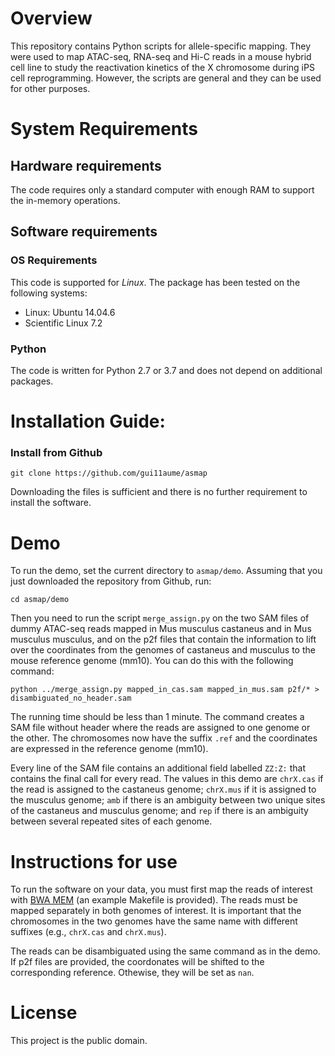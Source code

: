 # Overview
This repository contains Python scripts for allele-specific mapping. They were used
to map ATAC-seq, RNA-seq and Hi-C reads in a mouse hybrid cell line to
study the reactivation kinetics of the X chromosome during iPS cell reprogramming.
However, the scripts are general and they can be used for other purposes.

# System Requirements
## Hardware requirements
The code requires only a standard computer with enough RAM to support the in-memory operations.

## Software requirements
### OS Requirements
This code is supported for *Linux*. The package has been tested on the following systems:
+ Linux: Ubuntu 14.04.6
+ Scientific Linux 7.2

### Python
The code is written for Python 2.7 or 3.7 and does not depend on additional packages.

# Installation Guide:

### Install from Github
```
git clone https://github.com/gui11aume/asmap
```
Downloading the files is sufficient and there is no further requirement to install the
software.

# Demo
To run the demo, set the current directory to `asmap/demo`. Assuming that you just downloaded
the repository from Github, run:
```
cd asmap/demo
```

Then you need to run the script `merge_assign.py` on the two SAM files of dummy ATAC-seq reads
mapped in Mus musculus castaneus and in Mus musculus musculus, and on the p2f files that
contain the information to lift over the coordinates from the genomes of castaneus and musculus
to the mouse reference genome (mm10). You can do this with the following command:
```
python ../merge_assign.py mapped_in_cas.sam mapped_in_mus.sam p2f/* > disambiguated_no_header.sam
```

The running time should be less than 1 minute. The command creates a SAM file without header where
the reads are assigned to one genome or the other. The chromosomes now have the suffix `.ref` and
the coordinates are expressed in the reference genome (mm10).

Every line of the SAM file contains an additional field labelled `ZZ:Z:` that
contains the final call for every read. The values in this demo are `chrX.cas` if the read is
assigned to the castaneus genome; `chrX.mus` if it is assigned to the musculus genome; `amb` if
there is an ambiguity between two unique sites of the castaneus and musculus genome; and `rep`
if there is an ambiguity between several repeated sites of each genome.

# Instructions for use
To run the software on your data, you must first map the reads of interest with
[BWA MEM](https://github.com/lh3/bwa) (an example Makefile is provided). The reads must be mapped
separately in both genomes of interest. It is important that the chromosomes in the two genomes
have the same name with different suffixes (e.g., `chrX.cas` and `chrX.mus`).

The reads can be disambiguated using the same command as in the demo. If p2f files are provided,
the coordonates will be shifted to the corresponding reference. Othewise, they will be set as
`nan`.


# License

This project is the public domain.
